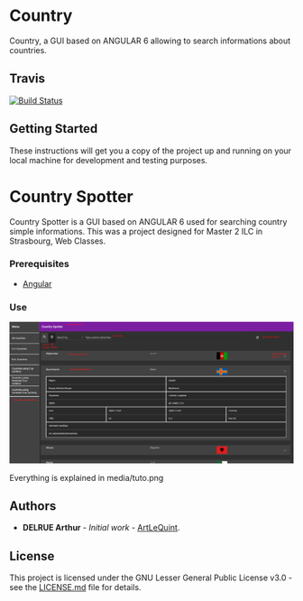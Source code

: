 # Country

Country, a GUI based on ANGULAR 6 allowing to search informations about countries.

## Travis

[![Build Status](https://travis-ci.com/PamplemousseMR/Country.svg?branch=master)](https://travis-ci.com/PamplemousseMR/Country)

## Getting Started

These instructions will get you a copy of the project up and running on your local machine for development and testing purposes.

# Country Spotter

Country Spotter is a GUI based on ANGULAR 6 used for searching country simple informations.
This was a project designed for Master 2 ILC in Strasbourg, Web Classes.

### Prerequisites

- [Angular](https://angular.io/)

### Use

![alt text](media/tuto.png)

Everything is explained in media/tuto.png

## Authors

* **DELRUE Arthur** - *Initial work* - [ArtLeQuint](https://github.com/ArtLeQuint).

## License

This project is licensed under the GNU Lesser General Public License v3.0 - see the [LICENSE.md](LICENSE.md) file for details.